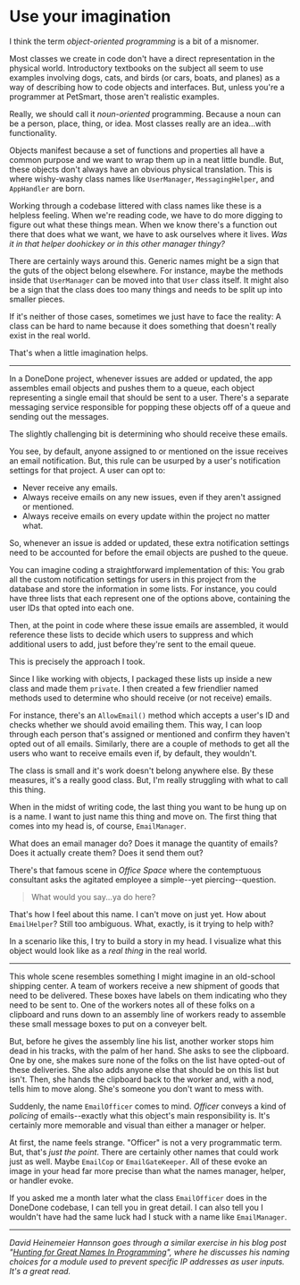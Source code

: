 # Use your imagination

I think the term _object-oriented programming_ is a bit of a misnomer.

Most classes we create in code don't have a direct representation in the physical world. Introductory textbooks on the subject all seem to use examples involving dogs, cats, and birds (or cars, boats, and planes) as a way of describing how to code objects and interfaces. But, unless you're a programmer at PetSmart, those aren't realistic examples.

Really, we should call it _noun-oriented_ programming. Because a noun can be a person, place, thing, or idea. Most classes really are an idea...with functionality. 

Objects manifest because a set of functions and properties all have a common purpose and we want to wrap them up in a neat little bundle. But, these objects don't always have an obvious physical translation. This is where wishy-washy class names like `UserManager`, `MessagingHelper`, and `AppHandler` are born. 

Working through a codebase littered with class names like these is a helpless feeling. When we're reading code, we have to do more digging to figure out what these things mean. When we know there's a function out there that does what we want, we have to ask ourselves where it lives. _Was it in that helper doohickey or in this other manager thingy?_

There are certainly ways around this. Generic names might be a sign that the guts of the object belong elsewhere. For instance, maybe the methods inside that `UserManager` can be moved into that `User` class itself. It might also be a sign that the class does too many things and needs to be split up into smaller pieces. 

If it's neither of those cases, sometimes we just have to face the reality: A class can be hard to name because it does something that doesn't really exist in the real world.

That's when a little imagination helps.

* * *

In a DoneDone project, whenever issues are added or updated, the app assembles email objects and pushes them to a queue, each object representing a single email that should be sent to a user. There's a separate messaging service responsible for popping these objects off of a queue and sending out the messages.

The slightly challenging bit is determining who should receive these emails. 

You see, by default, anyone assigned to or mentioned on the issue receives an email notification. But, this rule can be usurped by a user's notification settings for that project. A user can opt to:

* Never receive any emails.
* Always receive emails on any new issues, even if they aren't assigned or mentioned.
* Always receive emails on every update within the project no matter what.

So, whenever an issue is added or updated, these extra notification settings need to be accounted for before the email objects are pushed to the queue.

You can imagine coding a straightforward implementation of this: You grab all the custom notification settings for users in this project from the database and store the information in some lists. For instance, you could have three lists that each represent one of the options above, containing the user IDs that opted into each one.

Then, at the point in code where these issue emails are assembled, it would reference these lists to decide which users to suppress and which additional users to add, just before they're sent to the email queue.

This is precisely the approach I took. 

Since I like working with objects, I packaged these lists up inside a new class and made them `private`. I then created a few friendlier named methods used to determine who should receive (or not receive) emails. 

For instance, there's an `AllowEmail()` method which accepts a user's ID and checks whether we should avoid emailing them. This way, I can loop through each person that's assigned or mentioned and confirm they haven't opted out of all emails. Similarly, there are a couple of methods to get all the users who want to receive emails even if, by default, they wouldn't. 

The class is small and it's work doesn't belong anywhere else. By these measures, it's a really good class. But, I'm really struggling with what to call this thing.

When in the midst of writing code, the last thing you want to be hung up on is a name. I want to just name this thing and move on. The first thing that comes into my head is, of course, `EmailManager`. 

What does an email manager do? Does it manage the quantity of emails? Does it actually create them? Does it send them out? 

There's that famous scene in _Office Space_ where the contemptuous consultant asks the agitated employee a simple--yet piercing--question.

> What would you say...ya do here?

That's how I feel about this name. I can't move on just yet. How about `EmailHelper`? Still too ambiguous. What, exactly, is it trying to help with?

In a scenario like this, I try to build a story in my head. I visualize what this object would look like as a _real thing_ in the real world. 

* * *

This whole scene resembles something I might imagine in an old-school shipping center. A team of workers receive a new shipment of goods that need to be delivered. These boxes have labels on them indicating who they need to be sent to. One of the workers notes all of these folks on a clipboard and runs down to an assembly line of workers ready to assemble these small message boxes to put on a conveyer belt.

But, before he gives the assembly line his list, another worker stops him dead in his tracks, with the palm of her hand. She asks to see the clipboard. One by one, she makes sure none of the folks on the list have opted-out of these deliveries. She also adds anyone else that should be on this list but isn't. Then, she hands the clipboard back to the worker and, with a nod, tells him to move along. She's someone you don't want to mess with.

Suddenly, the name `EmailOfficer` comes to mind. _Officer_ conveys a kind of _policing_ of emails--exactly what this object's main responsibility is. It's certainly more memorable and visual than either a manager or helper. 

At first, the name feels strange. "Officer" is not a very programmatic term. But, that's _just the point_. There are certainly other names that could work just as well. Maybe `EmailCop` or `EmailGateKeeper`. All of these evoke an image in your head far more precise than what the names manager, helper, or handler evoke. 

If you asked me a month later what the class `EmailOfficer` does in the DoneDone codebase, I can tell you in great detail. I can also tell you I wouldn't have had the same luck had I stuck with a name like `EmailManager`.

* * *

_David Heinemeier Hannson goes through a similar exercise in his blog post "[Hunting for Great Names In Programming](https://medium.com/signal-v-noise/hunting-for-great-names-in-programming-16f624c8fc03)", where he discusses his naming choices for a module used to prevent specific IP addresses as user inputs. It's a great read._ 
